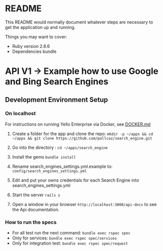 # README

This README would normally document whatever steps are necessary to get the
application up and running.

Things you may want to cover:

* Ruby version
    2.6.6
* Dependencies
    bundle

# API V1 -> Example how to use Google and Bing Search Engines

## Development Environment Setup

### On localhost

For instructions on running Yello Enterprise via Docker, see [DOCKER.md](DOCKER.md)

1. Create a folder for the app and clone the repo: `mkdir -p ~/apps && cd ~/apps && git clone https://github.com/pollcaz/search_engine.git`

2. Go into the directory : `cd ~/apps/search_engine`

3. Install the gems `bundle install`

4. Rename search_engines_settings.yml.example to: `config/search_engines_settings.yml`

5. Edit and put your owns credentials for each Search Engine into search_engines_settings.yml

6. Start the server `rails s`

7. Open a window in your browser `http://localhost:3000/api-docs` to see the Api documentation.

### How to run the specs
* For all test run the next command: `bundle exec rspec spec`
* Only for services: `bundle exec rspec spec/services`
* Only for integration test: `bundle exec rspec spec/request`